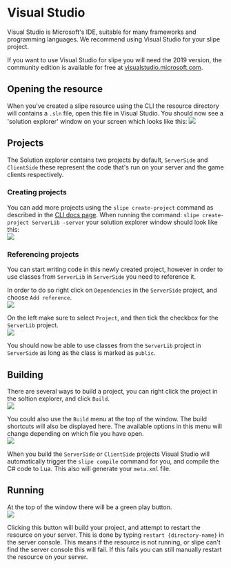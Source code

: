 # Visual Studio
Visual Studio is Microsoft's IDE, suitable for many frameworks and programming languages. We recommend using Visual Studio for your slipe project.

If you want to use Visual Studio for slipe you will need the 2019 version, the community edition is available for free at [visualstudio.microsoft.com](https://visualstudio.microsoft.com/downloads/).

## Opening the resource
When you've created a slipe resource using the CLI the resource directory will contains a `.sln` file, open this file in Visual Studio.
You should now see a 'solution explorer' window on your screen which looks like this:
<img src="/images/visualStudio/solutionExplorer.png"/>

## Projects
The Solution explorer contains two projects by default, `ServerSide` and `ClientSide` these represent the code that's run on your server and the game clients respectively.

### Creating projects

You can add more projects using the `slipe create-project` command as described in the [CLI docs page](/docs/cli.html#general-commands). When running the command: `slipe create-project ServerLib -server` your solution explorer window should look like this:  
<img src="/images/visualStudio/solutionLibrary.png">

### Referencing projects

You can start writing code in this newly created project, however in order to use classes from `ServerLib` in `ServerSide` you need to reference it.

In order to do so right click on `Dependencies` in the `ServerSide` project, and choose `Add reference`.  
<img src="/images/visualStudio/addReference.png">

On the left make sure to select `Project`, and then tick the checkbox for the `ServerLib` project.  
<img src="/images/visualStudio/referenceManager.png">

You should now be able to use classes from the `ServerLib` project in `ServerSide` as long as the class is marked as `public`.

## Building
There are several ways to build a project, you can right click the project in the soltion explorer, and click `Build`.  
<img src="/images/visualStudio/buildContext.png">

You could also use the `Build` menu at the top of the window. The build shortcuts will also be displayed here. The available options in this menu will change depending on which file you have open.  
<img src="/images/visualStudio/buildMenu.png">

When you build the `ServerSide` or `ClientSide` projects Visual Studio will automatically trigger the `slipe compile` command for you, and compile the C# code to Lua. This also will generate your `meta.xml` file.

## Running
At the top of the window there will be a green play button.   
<img src="/images/visualStudio/debug.png">

Clicking this button will build your project, and attempt to restart the resource on your server. This is done by typing `restart {directory-name}` in the server console. This means if the resource is not running, or slipe can't find the server console this will fail. If this fails you can still manually restart the resource on your server.
